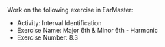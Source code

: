 Work on the following exercise in EarMaster:
- Activity: Interval Identification
- Exercise Name: Major 6th & Minor 6th - Harmonic
- Exercise Number: 8.3
